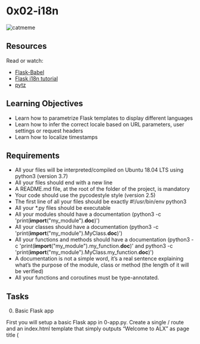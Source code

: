 # 0x02-i18n

![catmeme]()

## Resources

Read or watch:

+ [Flask-Babel](https://web.archive.org/web/20201111174034/https://flask-babel.tkte.ch)
+ [Flask i18n tutorial](https://blog.miguelgrinberg.com/post/the-flask-mega-tutorial-part-xiii-i18n-and-l10n)
+ [pytz](https://pypi.org/project/pytz)

## Learning Objectives

+ Learn how to parametrize Flask templates to display different languages
+ Learn how to infer the correct locale based on URL parameters, user settings or request headers
+ Learn how to localize timestamps

## Requirements

+ All your files will be interpreted/compiled on Ubuntu 18.04 LTS using python3 (version 3.7)
+ All your files should end with a new line
+ A README.md file, at the root of the folder of the project, is mandatory
+ Your code should use the pycodestyle style (version 2.5)
+ The first line of all your files should be exactly #!/usr/bin/env python3
+ All your *.py files should be executable
+ All your modules should have a documentation (python3 -c 'print(__import__("my_module").__doc__)')
+ All your classes should have a documentation (python3 -c 'print(__import__("my_module").MyClass.__doc__)')
+ All your functions and methods should have a documentation (python3 -c 'print(__import__("my_module").my_function.__doc__)' and python3 -c 'print(__import__("my_module").MyClass.my_function.__doc__)')
+ A documentation is not a simple word, it’s a real sentence explaining what’s the purpose of the module, class or method (the length of it will be verified)
+ All your functions and coroutines must be type-annotated.

## Tasks

0. Basic Flask app

First you will setup a basic Flask app in 0-app.py. Create a single / route and an index.html template that simply outputs “Welcome to ALX” as page title (<title>) and “Hello world” as header (<h1>).

Repo:

+ GitHub repository: alx-backend
+ Directory: 0x02-i18n
+ File: 0-app.py, templates/0-index.html
  
1. Basic Babel setup

Install the Babel Flask extension:

```bash
$ pip3 install flask_babel==2.0.0
```

Then instantiate the Babel object in your app. Store it in a module-level variable named babel.

In order to configure available languages in our app, you will create a Config class that has a LANGUAGES class attribute equal to ["en", "fr"].

Use Config to set Babel’s default locale ("en") and timezone ("UTC").

Use that class as config for your Flask app.

Repo:

+ GitHub repository: alx-backend
+ Directory: 0x02-i18n
+ File: 1-app.py, templates/1-index.html
   
2. Get locale from request

Create a get_locale function with the babel.localeselector decorator. Use request.accept_languages to determine the best match with our supported languages.

Repo:

+ GitHub repository: alx-backend
+ Directory: 0x02-i18n
+ File: 2-app.py, templates/2-index.html
  
3. Parametrize templates

Use the _ or gettext function to parametrize your templates. Use the message IDs home_title and home_header.

Create a babel.cfg file containing

```bash
[python: **.py]
[jinja2: **/templates/**.html]
extensions=jinja2.ext.autoescape,jinja2.ext.with_
```

Then initialize your translations with

```bash
$ pybabel extract -F babel.cfg -o messages.pot .
```

and your two dictionaries with

```bash
$ pybabel init -i messages.pot -d translations -l en
$ pybabel init -i messages.pot -d translations -l fr
```

Then edit files translations/[en|fr]/LC_MESSAGES/messages.po to provide the correct value for each message ID for each language. Use the following translations:

| msgid       | English             | French               |
|------------|---------------------|----------------------|
| home_title | "Welcome to ALX"    | "Bienvenue chez ALX" |
| home_header| "Hello world!"      | "Bonjour monde!"     |


Then compile your dictionaries with

```bash
$ pybabel compile -d translations
```

Reload the home page of your app and make sure that the correct messages show up.

Repo:

+ GitHub repository: alx-backend
+ Directory: 0x02-i18n
+ File: 3-app.py, babel.cfg, templates/3-index.html, translations/en/LC_MESSAGES/messages.po, translations/fr/LC_MESSAGES/messages.po, translations/en/LC_MESSAGES/messages.mo, translations/fr/LC_MESSAGES/messages.mo
   
4. Force locale with URL parameter

In this task, you will implement a way to force a particular locale by passing the locale=fr parameter to your app’s URLs.

In your get_locale function, detect if the incoming request contains locale argument and ifs value is a supported locale, return it. If not or if the parameter is not present, resort to the previous default behavior.

Now you should be able to test different translations by visiting http://127.0.0.1:5000?locale=[fr|en].

Visiting http://127.0.0.1:5000/?locale=fr should display this level 1 heading: 

![bonjour monde!]()

Repo:

+ GitHub repository: alx-backend
+ Directory: 0x02-i18n
+ File: 4-app.py, templates/4-index.html
  
5. Mock logging in
mandatory
Score: 0.0% (Checks completed: 0.0%)
Creating a user login system is outside the scope of this project. To emulate a similar behavior, copy the following user table in 5-app.py.

users = {
    1: {"name": "Balou", "locale": "fr", "timezone": "Europe/Paris"},
    2: {"name": "Beyonce", "locale": "en", "timezone": "US/Central"},
    3: {"name": "Spock", "locale": "kg", "timezone": "Vulcan"},
    4: {"name": "Teletubby", "locale": None, "timezone": "Europe/London"},
}
This will mock a database user table. Logging in will be mocked by passing login_as URL parameter containing the user ID to log in as.

Define a get_user function that returns a user dictionary or None if the ID cannot be found or if login_as was not passed.

Define a before_request function and use the app.before_request decorator to make it be executed before all other functions. before_request should use get_user to find a user if any, and set it as a global on flask.g.user.

In your HTML template, if a user is logged in, in a paragraph tag, display a welcome message otherwise display a default message as shown in the table below.

msgid	English	French
logged_in_as	"You are logged in as %(username)s."	"Vous êtes connecté en tant que %(username)s."
not_logged_in	"You are not logged in."	"Vous n'êtes pas connecté."
Visiting http://127.0.0.1:5000/ in your browser should display this:



Visiting http://127.0.0.1:5000/?login_as=2 in your browser should display this: 

Repo:

GitHub repository: alx-backend
Directory: 0x02-i18n
File: 5-app.py, templates/5-index.html
  
6. Use user locale
mandatory
Score: 0.0% (Checks completed: 0.0%)
Change your get_locale function to use a user’s preferred local if it is supported.

The order of priority should be

Locale from URL parameters
Locale from user settings
Locale from request header
Default locale
Test by logging in as different users



Repo:

GitHub repository: alx-backend
Directory: 0x02-i18n
File: 6-app.py, templates/6-index.html
  
7. Infer appropriate time zone
mandatory
Score: 100.0% (Checks completed: 100.0%)
Define a get_timezone function and use the babel.timezoneselector decorator.

The logic should be the same as get_locale:

Find timezone parameter in URL parameters
Find time zone from user settings
Default to UTC
Before returning a URL-provided or user time zone, you must validate that it is a valid time zone. To that, use pytz.timezone and catch the pytz.exceptions.UnknownTimeZoneError exception.

Repo:

GitHub repository: alx-backend
Directory: 0x02-i18n
File: 7-app.py, templates/7-index.html

8. Display the current time
#advanced
Score: 100.0% (Checks completed: 100.0%)
Based on the inferred time zone, display the current time on the home page in the default format. For example:

Jan 21, 2020, 5:55:39 AM or 21 janv. 2020 à 05:56:28

Use the following translations

msgid	English	French
current_time_is	"The current time is %(current_time)s."	"Nous sommes le %(current_time)s."
Displaying the time in French looks like this:



Displaying the time in English looks like this:



Repo:

GitHub repository: alx-backend
Directory: 0x02-i18n
File: app.py, templates/index.html, translations/en/LC_MESSAGES/messages.po, translations/fr/LC_MESSAGES/messages.po
